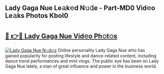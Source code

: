 ## Lady Gaga Nue Le𝚊k𝚎d N𝚞𝚍e - Part-MD0 Vid𝚎o Le𝚊ks Photos KboI0

# <h2><a href="http://fbax0pl.evod.top/?m=Lady+Gaga+Nue">🔗 👉🔴 Lady Gaga Nue Vid𝚎o Ph𝚘t𝚘s</a></h2>

[![Lady Gaga Nue N𝚞d𝚎s](https://i.imgur.com/8V9OHl7.gif)](http://fbax0pl.evod.top/?m=Lady+Gaga+Nue)
Online personality Lady Gaga Nue who has gained popularity for posting lifestyle and dance-related content, including dance trend performances and mini vlogs. The public eye has been on Lady Gaga Nue lately, a man of great influence and power in the business world. 
